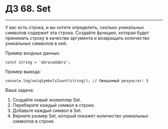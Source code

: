 # ДЗ 68. Set

<hr>

У вас есть строка, и вы хотите определить, сколько уникальных символов содержит эта строка. Создайте функцию, которая
будет принимать строку в качестве аргумента и возвращать количество уникальных символов в ней.

Пример входных данных:

```
const string = 'abracadabra';
```

Пример вывода:

```
console.log(uniqSymbolsCount(string)); // Ожидаемый результат: 5
```

Ваша задача:
1. Создайте новый экземпляр Set.
2. Переберите каждый символ в строке.
3. Добавьте каждый символ в Set.
4. Верните размер Set, который покажет количество уникальных символов в строке.